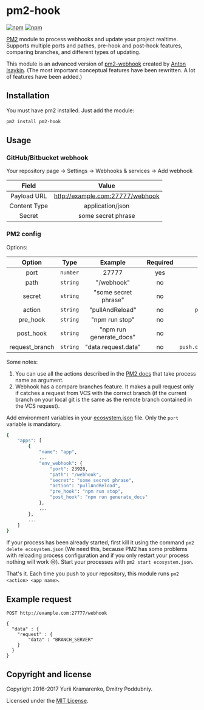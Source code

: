 # pm2-hook

[![npm](https://img.shields.io/npm/v/pm2-hook.svg)](https://www.npmjs.com/package/pm2-hook)
[![npm](https://img.shields.io/npm/dm/pm2-hook.svg)](https://www.npmjs.com/package/pm2-hook)

[PM2](https://github.com/Unitech/pm2) module to process webhooks and update your project realtime. Supports multiple ports and pathes, pre-hook and post-hook features, comparing branches, and different types of updating.

This module is an advanced version of [pm2-webhook](https://github.com/oowl/pm2-webhook) created by [Anton Isaykin](https://github.com/oowl). (The most important conceptual features have been rewritten. A lot of features have been added.)

## Installation

You must have pm2 installed. Just add the module:

```sh
pm2 install pm2-hook
```

## Usage

### GitHub/Bitbucket webhook

Your repository page → Settings → Webhooks & services → Add webhook

| Field | Value |
|:---:|:---:|
| Payload URL | http://example.com:27777/webhook |
| Content Type | application/json |
| Secret | some secret phrase |

### PM2 config

Options:

| Option | Type | Example | Required | Default |
|:---:|:---:|:---:|:---:|:---:|
| port | `number` | 27777 | yes | |
| path | `string` | "/webhook" | no | `/` |
| secret | `string` | "some secret phrase" | no | |
| action | `string` | "pullAndReload" | no | `pullAndRestart` |
| pre_hook | `string` | "npm run stop" | no | |
| post_hook | `string` | "npm run generate_docs" | no | |
| request_branch | `string` | "data.request.data" | no | `push.changes[0].new.name` |


Some notes:

1. You can use all the actions described in the [PM2 docs](http://pm2.keymetrics.io/docs/usage/pm2-api/) that take process name as argument.
2. Webhook has a compare branches feature. It makes a pull request only if catches a request from VCS with the correct branch (if the current branch on your local git is the same as the remote branch contained in the VCS request).

Add environment variables in your [ecosystem.json](http://pm2.keymetrics.io/docs/usage/application-declaration/) file. Only the `port` variable is mandatory.

```sh
{
    "apps": [
        {
            "name": "app",
            ...
            "env_webhook": {
                "port": 23928,
                "path": "/webhook",
                "secret": "some secret phrase",
                "action": "pullAndReload",
                "pre_hook": "npm run stop",
                "post_hook": "npm run generate_docs"
            },
            ...
        },
        ...
    ]
}
```
If your process has been already started, first kill it using the command `pm2 delete ecosystem.json` (We need this, because PM2 has some problems with reloading process configuration and if you only restart your process nothing will work :cry:).
Start your processes with `pm2 start ecosystem.json`.

That's it. Each time you push to your repository, this module runs `pm2 <action> <app name>`.

## Example request


```
POST http://example.com:27777/webhook

{
  "data" : {
    "request" : {
        "data" : "BRANCH_SERVER"
    }
  }
}
```

## Copyright and license

Copyright 2016-2017 Yurii Kramarenko, Dmitry Poddubniy.

Licensed under the [MIT License](https://github.com/Dalas/pm2-webhook/blob/master/LICENSE).
